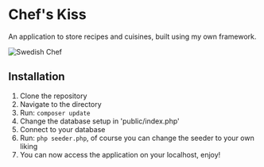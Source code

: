 # Chef's Kiss
An application to store recipes and cuisines, built using my own framework.

![Swedish Chef](https://i.kym-cdn.com/entries/icons/original/000/021/267/swedish_chef.jpg)

## Installation
1. Clone the repository
2. Navigate to the directory
3. Run:
   `composer update`
4. Change the database setup in 'public/index.php'
5. Connect to your database
6. Run:
   `php seeder.php`, of course you can change the seeder to your own liking
7. You can now access the application on your localhost, enjoy!
